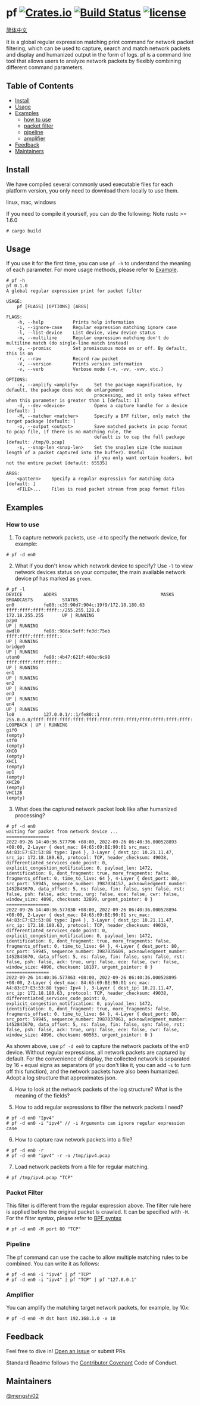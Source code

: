 # pf [![Crates.io][crates-badge]][crates-url] [![Build Status][build-badge]][build-url] [![license][license-badge]][license-url]

[crates-badge]: https://img.shields.io/crates/v/pf.svg
[crates-url]: https://crates.io/crates/pfio
[build-badge]: https://github.com/mengshi02/pf/actions/workflows/rust.yml/badge.svg
[build-url]: https://github.com/mengshi02/pf/actions
[license-badge]: https://img.shields.io/badge/license-Apache2-orange.svg?style=flat
[license-url]: https://github.com/mengshi02/pf/main/LICENSE

[简体中文](https://github.com/mengshi02/pf/blob/main/README_zh.md)

It is a global regular expression matching print command for network packet filtering, which can be used to capture, search and match network packets and display and humanized output in the form of logs. pf is a command line tool that allows users to analyze network packets by flexibly combining different command parameters.

## Table of Contents 
- [Install](#Install)
- [Usage](#Usage)
- [Examples](#Examples)
    - [how to use](#how-to-use)
    - [packet filter](#packet-filter)
    - [pipeline](#pipeline)
    - [amplifier](#amplifier)
- [Feedback](#Feedback)
- [Maintainers](#Maintainers)

## Install
We have compiled several commonly used executable files for each platform version, you only need to download them locally to use them.

linux, mac, windows

If you need to compile it yourself, you can do the following:
Note rustc >= 1.6.0

```shell
# cargo build
```

## Usage
If you use it for the first time, you can use `pf -h` to understand the meaning of each parameter. For more usage methods, please refer to [Example](#Example).
```shell
# pf -h
pf 0.1.0
A global regular expression print for packet filter

USAGE:
    pf [FLAGS] [OPTIONS] [ARGS]

FLAGS:
    -h, --help           Prints help information
    -i, --ignore-case    Regular expression matching ignore case
    -l, --list-device    List device, view device status
    -m, --multiline      Regular expression matching don't do multiline match (do single-line match instead)
    -p, --promisc        Set promiscuous mode on or off. By default, this is on
    -r, --raw            Record raw packet
    -V, --version        Prints version information
    -v, --verb           Verbose mode (-v, -vv, -vvv, etc.)

OPTIONS:
    -x, --amplify <amplify>      Set the package magnification, by default, the package does not do enlargement
                                 processing, and it only takes effect when this parameter is greater than 1 [default: 1]
    -d, --dev <device>           Opens a capture handle for a device [default: ]
    -M, --matcher <matcher>      Specify a BPF filter, only match the target package [default: ]
    -o, --output <output>        Save matched packets in pcap format to pcap file, if there is no matching rule, the
                                 default is to cap the full package [default: /tmp/0.pcap]
    -s, --snap-len <snap-len>    Set the snaplen size (the maximum length of a packet captured into the buffer). Useful
                                 if you only want certain headers, but not the entire packet [default: 65535]

ARGS:
    <pattern>    Specify a regular expression for matching data [default: ]
    <FILE>...    Files is read packet stream from pcap format files
```

## Examples 
### How to use 
1. To capture network packets, use `-d` to specify the network device, for example: 
```shell
# pf -d en0
```

2. What if you don't know which network device to specify? Use `-l` to view network devices status on your computer, the main available network device pf has marked as `green`. 
```shell
# pf -l
DEVICE        ADDRS                                       MASKS                                                                     BROADCASTS           STATUS                      
en0           fe80::c35:90d7:904c:19f9/172.18.180.63      ffff:ffff:ffff:ffff::/255.255.128.0                                       172.18.255.255       UP | RUNNING                
p2p0                                                                                                                                                     UP | RUNNING                
awdl0         fe80::98da:5eff:fe3d:75eb                   ffff:ffff:ffff:ffff::                                                                          UP | RUNNING                
bridge0                                                                                                                                                  UP | RUNNING                
utun0         fe80::4b47:621f:400e:6c98                   ffff:ffff:ffff:ffff::                                                                          UP | RUNNING                
en1                                                                                                                                                      UP | RUNNING                
en2                                                                                                                                                      UP | RUNNING                
en3                                                                                                                                                      UP | RUNNING                
en4                                                                                                                                                      UP | RUNNING                
lo0           127.0.0.1/::1/fe80::1                       255.0.0.0/ffff:ffff:ffff:ffff:ffff:ffff:ffff:ffff/ffff:ffff:ffff:ffff::                        LOOPBACK | UP | RUNNING     
gif0                                                                                                                                                     (empty)                     
stf0                                                                                                                                                     (empty)                     
XHC0                                                                                                                                                     (empty)                     
XHC1                                                                                                                                                     (empty)                     
ap1                                                                                                                                                      (empty)                     
XHC20                                                                                                                                                    (empty)                     
VHC128                                                                                                                                                   (empty) 
```

3. What does the captured network packet look like after humanized processing? 
```shell
# pf -d en0
waiting for packet from network device ...
================
2022-09-26 14:40:36.577796 +08:00, 2022-09-26 06:40:36.000528893 +08:00, 2-Layer { dest_mac: 84:65:69:BE:90:01 src_mac: A4:83:E7:E3:53:88 type: Ipv4 }, 3-Layer { dest_ip: 10.21.11.47, src_ip: 172.18.180.63, protocol: TCP, header_checksum: 49038, differentiated_services_code_point: 0, explicit_congestion_notification: 0, payload_len: 1472, identification: 0, dont_fragment: true, more_fragments: false, fragments_offset: 0, time_to_live: 64 }, 4-Layer { dest_port: 80, src_port: 59945, sequence_number: 3987034157, acknowledgment_number: 1452843670, data_offset: 5, ns: false, fin: false, syn: false, rst: false, psh: false, ack: true, urg: false, ece: false, cwr: false, window_size: 4096, checksum: 32899, urgent_pointer: 0 }
================
2022-09-26 14:40:36.577830 +08:00, 2022-09-26 06:40:36.000528894 +08:00, 2-Layer { dest_mac: 84:65:69:BE:90:01 src_mac: A4:83:E7:E3:53:88 type: Ipv4 }, 3-Layer { dest_ip: 10.21.11.47, src_ip: 172.18.180.63, protocol: TCP, header_checksum: 49038, differentiated_services_code_point: 0, explicit_congestion_notification: 0, payload_len: 1472, identification: 0, dont_fragment: true, more_fragments: false, fragments_offset: 0, time_to_live: 64 }, 4-Layer { dest_port: 80, src_port: 59945, sequence_number: 3987035609, acknowledgment_number: 1452843670, data_offset: 5, ns: false, fin: false, syn: false, rst: false, psh: false, ack: true, urg: false, ece: false, cwr: false, window_size: 4096, checksum: 18107, urgent_pointer: 0 }
================
2022-09-26 14:40:36.577863 +08:00, 2022-09-26 06:40:36.000528895 +08:00, 2-Layer { dest_mac: 84:65:69:BE:90:01 src_mac: A4:83:E7:E3:53:88 type: Ipv4 }, 3-Layer { dest_ip: 10.21.11.47, src_ip: 172.18.180.63, protocol: TCP, header_checksum: 49038, differentiated_services_code_point: 0, explicit_congestion_notification: 0, payload_len: 1472, identification: 0, dont_fragment: true, more_fragments: false, fragments_offset: 0, time_to_live: 64 }, 4-Layer { dest_port: 80, src_port: 59945, sequence_number: 3987037061, acknowledgment_number: 1452843670, data_offset: 5, ns: false, fin: false, syn: false, rst: false, psh: false, ack: true, urg: false, ece: false, cwr: false, window_size: 4096, checksum: 60563, urgent_pointer: 0 }
```

As shown above, use `pf -d en0` to capture the network packets of the en0 device. Without regular expressions, all network packets are captured by default. For the convenience of display, the collected network is separated by 16 `=` equal signs as separators (if you don't like it, you can add `-s` to turn off this function), and the network packets have also been humanized. Adopt a log structure that approximates json.

4. How to look at the network packets of the log structure? What is the meaning of the fields? 

5. How to add regular expressions to filter the network packets I need? 
```shell
# pf -d en0 "Ipv4"
# pf -d en0 -i "ipv4" // -i Arguments can ignore regular expression case 
```

6. How to capture raw network packets into a file? 
```shell
# pf -d en0 -r
# pf -d en0 "ipv4" -r -o /tmp/ipv4.pcap
```

7. Load network packets from a file for regular matching. 
```shell
# pf /tmp/ipv4.pcap "TCP"
```

### Packet Filter
This filter is different from the regular expression above. The filter rule here is applied before the original packet is crawled. It can be specified with `-M`. For the filter syntax, please refer to
[BPF syntax](https://www.ibm.com/docs/en/qsip/7.4?topic=queries-berkeley-packet-filters)
```shell
# pf -d en0 -M port 80 "TCP" 
```

### Pipeline
The pf command can use the cache to allow multiple matching rules to be combined. You can write it as follows:
```shell
# pf -d en0 -i "ipv4" | pf "TCP"
# pf -d en0 -i "ipv4" | pf "TCP" | pf "127.0.0.1"
```

### Amplifier
You can amplify the matching target network packets, for example, by 10x:
```shell
# pf -d en0 -M dst host 192.168.1.0 -x 10
````

## Feedback

Feel free to dive in! [Open an issue](https://github.com/mengshi02/pf/issues/new) or submit PRs.

Standard Readme follows the [Contributor Covenant](http://contributor-covenant.org/version/1/3/0/) Code of Conduct.


## Maintainers
[@mengshi02](https://github.com/mengshi02)
